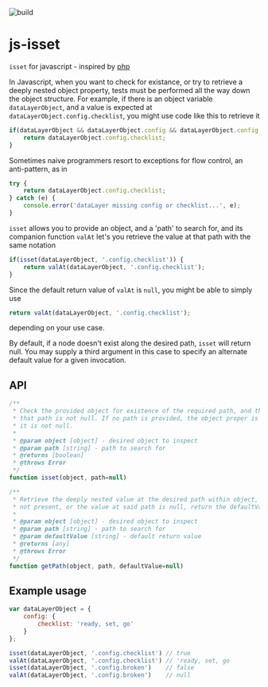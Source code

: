 ![build](https://github.com/quickshiftin/js-lib/actions/workflows/node.js.yml/badge.svg)

# js-isset
`isset` for javascript - inspired by [php](https://www.php.net/manual/en/function.isset.php)

In Javascript, when you want to check for existance, or try to retrieve a deeply nested object property,
tests must be performed all the way down the object structure. For example, if there is an object variable
`dataLayerObject`, and a value is expected at `dataLayerObject.config.checklist`, you might use code like this to retrieve it

```javascript
if(dataLayerObject && dataLayerObject.config && dataLayerObject.config.checklist) {
    return dataLayerObject.config.checklist;
}
```

Sometimes naive programmers resort to exceptions for flow control, an anti-pattern, as in

```javascript
try {
    return dataLayerObject.config.checklist;
} catch (e) {
    console.error('dataLayer missing config or checklist...', e);
}
```

`isset` allows you to provide an object, and a 'path' to search for, and its companion function `valAt` let's you retrieve the value
at that path with the same notation

```javascript
if(isset(dataLayerObject, '.config.checklist')) {
    return valAt(dataLayerObject, '.config.checklist');
}
```

Since the default return value of `valAt` is `null`, you might be able to simply use

```javascript
return valAt(dataLayerObject, '.config.checklist');
```
depending on your use case.

By default, if a node doesn't exist along the desired path, `isset` will return null.
You may supply a third argument in this case to specify an alternate default value for a
given invocation.

## API
```javascript
/**
 * Check the provided object for existence of the required path, and that the value at
 * that path is not null. If no path is provided, the object proper is inspected to ensure
 * it is not null.
 * 
 * @param object [object] - desired object to inspect
 * @param path [string] - path to search for
 * @returns [boolean]
 * @throws Error
 */
function isset(object, path=null)
```

```javascript
/**
 * Retrieve the deeply nested value at the desired path within object, and if the path is
 * not present, or the value at said path is null, return the defaultValue.
 *
 * @param object [object] - desired object to inspect
 * @param path [string] - path to search for
 * @param defaultValue [string] - default return value
 * @returns [any]
 * @throws Error
 */
function getPath(object, path, defaultValue=null)
```

## Example usage

```javascript
var dataLayerObject = {
    config: {
        checklist: 'ready, set, go'
    }
};

isset(dataLayerObject, '.config.checklist') // true
valAt(dataLayerObject, '.config.checklist') // 'ready, set, go
isset(dataLayerObject, '.config.broken')    // false
valAt(dataLayerObject, '.config.broken')    // null
```
